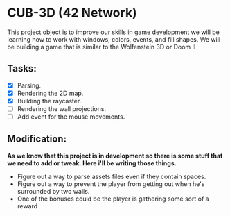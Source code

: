 # CUB-3D (42 Network)

This project object is to improve our skills in game development we will be learning how to work with windows, colors, events, and fill shapes. We will be building a game that is similar to the Wolfenstein 3D or Doom II

## Tasks:

- [x] Parsing.
- [x] Rendering the 2D map.
- [x] Building the raycaster.
- [ ] Rendering the wall projections.
- [ ] Add event for the mouse movements.
 
## Modification:

**As we know that this project is in development so there is some stuff that we need to add or tweak. Here i'll be writing those things.**

- Figure out a way to parse assets files even if they contain spaces.
- Figure out a way to prevent the player from getting out when he's surrounded by two walls.
- One of the bonuses could be the player is gathering some sort of a reward 